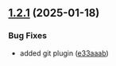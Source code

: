 ## [1.2.1](https://github.com/thiago186/test-squash/compare/v1.2.0...v1.2.1) (2025-01-18)


### Bug Fixes

* added git plugin ([e33aaab](https://github.com/thiago186/test-squash/commit/e33aaab7d83795db03d5a1a43b492e7d891821e6))
